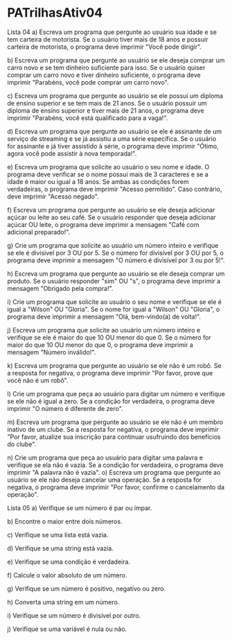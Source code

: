 # PATrilhasAtiv04
Lista 04
a) Escreva um programa que pergunte ao usuário sua idade e se tem carteira de
motorista. Se o usuário tiver mais de 18 anos e possuir carteira de motorista,
o programa deve imprimir "Você pode dirigir".

b) Escreva um programa que pergunte ao usuário se ele deseja comprar um
carro novo e se tem dinheiro suficiente para isso. Se o usuário quiser
comprar um carro novo e tiver dinheiro suficiente, o programa deve
imprimir "Parabéns, você pode comprar um carro novo".

c) Escreva um programa que pergunte ao usuário se ele possui um diploma de
ensino superior e se tem mais de 21 anos. Se o usuário possuir um diploma
de ensino superior e tiver mais de 21 anos, o programa deve imprimir
"Parabéns, você está qualificado para a vaga!".

d) Escreva um programa que pergunte ao usuário se ele é assinante de um
serviço de streaming e se já assistiu a uma série específica. Se o usuário for
assinante e já tiver assistido à série, o programa deve imprimir "Ótimo, agora
você pode assistir à nova temporada!".

e) Escreva um programa que solicite ao usuário o seu nome e idade. O
programa deve verificar se o nome possui mais de 3 caracteres e se a idade é
maior ou igual a 18 anos. Se ambas as condições forem verdadeiras, o
programa deve imprimir "Acesso permitido". Caso contrário, deve imprimir
"Acesso negado".

f) Escreva um programa que pergunte ao usuário se ele deseja adicionar açúcar
ou leite ao seu café. Se o usuário responder que deseja adicionar açúcar OU
leite, o programa deve imprimir a mensagem "Café com adicional
preparado!".

g) Crie um programa que solicite ao usuário um número inteiro e verifique se
ele é divisível por 3 OU por 5. Se o número for divisível por 3 OU por 5, o
programa deve imprimir a mensagem "O número é divisível por 3 ou por
5!".

h) Escreva um programa que pergunte ao usuário se ele deseja comprar um
produto. Se o usuário responder "sim" OU "s", o programa deve imprimir a
mensagem "Obrigado pela compra!".

i) Crie um programa que solicite ao usuário o seu nome e verifique se ele é
igual a "Wilson" OU "Gloria". Se o nome for igual a "Wilson" OU "Gloria",
o programa deve imprimir a mensagem "Olá, bem-vindo(a) de volta!".

j) Escreva um programa que solicite ao usuário um número inteiro e verifique
se ele é maior do que 10 OU menor do que 0. Se o número for maior do que
10 OU menor do que 0, o programa deve imprimir a mensagem "Número
inválido!".

k) Escreva um programa que pergunte ao usuário se ele não é um robô. Se a
resposta for negativa, o programa deve imprimir "Por favor, prove que você
não é um robô".

l) Crie um programa que peça ao usuário para digitar um número e verifique se
ele não é igual a zero. Se a condição for verdadeira, o programa deve
imprimir "O número é diferente de zero".

m) Escreva um programa que pergunte ao usuário se ele não é um membro
inativo de um clube. Se a resposta for negativa, o programa deve imprimir
"Por favor, atualize sua inscrição para continuar usufruindo dos benefícios
do clube".

n) Crie um programa que peça ao usuário para digitar uma palavra e verifique
se ela não é vazia. Se a condição for verdadeira, o programa deve imprimir
"A palavra não é vazia".
o) Escreva um programa que pergunte ao usuário se ele não deseja cancelar
uma operação. Se a resposta for negativa, o programa deve imprimir "Por 
favor, confirme o cancelamento da operação".

Lista 05
a) Verifique se um número é par ou ímpar.

b) Encontre o maior entre dois números.

c) Verifique se uma lista está vazia.

d) Verifique se uma string está vazia.

e) Verifique se uma condição é verdadeira.

f) Calcule o valor absoluto de um número.

g) Verifique se um número é positivo, negativo ou zero.

h) Converta uma string em um número.

i) Verifique se um número é divisível por outro.

j) Verifique se uma variável é nula ou não.

